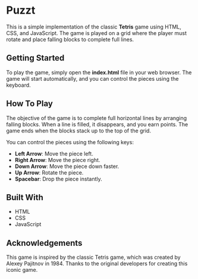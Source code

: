 # Puzzt

This is a simple implementation of the classic **Tetris** game using HTML, CSS, and JavaScript. The game is played on a grid where the player must rotate and place falling blocks to complete full lines.

## Getting Started

To play the game, simply open the **index.html** file in your web browser. The game will start automatically, and you can control the pieces using the keyboard.

## How To Play

The objective of the game is to complete full horizontal lines by arranging falling blocks. When a line is filled, it disappears, and you earn points. The game ends when the blocks stack up to the top of the grid.

You can control the pieces using the following keys:

- **Left Arrow**: Move the piece left.
- **Right Arrow**: Move the piece right.
- **Down Arrow**: Move the piece down faster.
- **Up Arrow**: Rotate the piece.
- **Spacebar**: Drop the piece instantly.

## Built With

- HTML
- CSS
- JavaScript

## Acknowledgements

This game is inspired by the classic Tetris game, which was created by Alexey Pajitnov in 1984. Thanks to the original developers for creating this iconic game.
